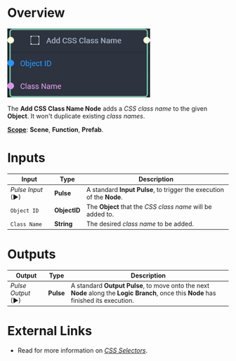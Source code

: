 # Overview

![The Add CSS Class Name Node.](../../../.gitbook/assets/addcssclassnamenode20241.png)

The **Add CSS Class Name Node** adds a *CSS class name* to the given **Object**. It won't duplicate existing *class names*. 

[**Scope**](../../overview.md#scopes): **Scene**, **Function**, **Prefab**.


# Inputs

|Input|Type|Description|
|---|---|---|
|*Pulse Input* (►)|**Pulse**|A standard **Input Pulse**, to trigger the execution of the **Node**.|
|`Object ID`|**ObjectID**|The **Object** that the *CSS class name* will be added to.|
|`Class Name`|**String**|The desired *class name* to be added.|

# Outputs

|Output|Type|Description|
|---|---|---|
|*Pulse Output* (►)|**Pulse**|A standard **Output Pulse**, to move onto the next **Node** along the **Logic Branch**, once this **Node** has finished its execution.|

# External Links

* Read for more information on [*CSS Selectors*](https://en.wikipedia.org/wiki/CSS#Selector).



